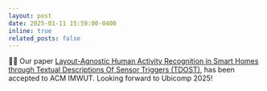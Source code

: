 ```yaml
---
layout: post
date: 2025-01-11 15:59:00-0400
inline: true
related_posts: false
---
```


🎉📄 Our paper [Layout-Agnostic Human Activity Recognition in Smart Homes through Textual Descriptions Of Sensor Triggers (TDOST)](https://dl.acm.org/doi/pdf/10.1145/3712278), has been accepted to ACM IMWUT. Looking forward to Ubicomp 2025!
